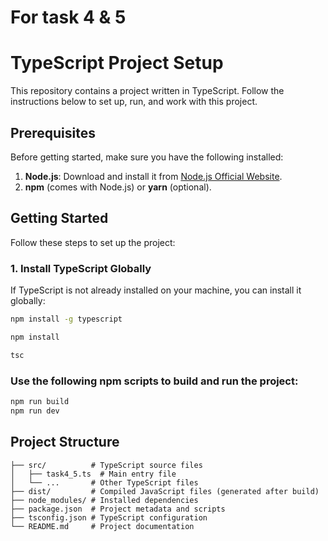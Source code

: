 # For task 4 & 5 
# TypeScript Project Setup

This repository contains a project written in TypeScript. Follow the instructions below to set up, run, and work with this project.

## Prerequisites

Before getting started, make sure you have the following installed:

1. **Node.js**: Download and install it from [Node.js Official Website](https://nodejs.org/).
2. **npm** (comes with Node.js) or **yarn** (optional).

## Getting Started

Follow these steps to set up the project:

### 1. Install TypeScript Globally

If TypeScript is not already installed on your machine, you can install it globally:

```bash
npm install -g typescript
```
```bash
npm install
```
```bash
tsc
```
### Use the following npm scripts to build and run the project:

```bash
npm run build          
npm run dev     
```
## Project Structure
```
├── src/          # TypeScript source files
│   ├── task4_5.ts  # Main entry file
│   └── ...       # Other TypeScript files
├── dist/         # Compiled JavaScript files (generated after build)
├── node_modules/ # Installed dependencies
├── package.json  # Project metadata and scripts
├── tsconfig.json # TypeScript configuration
└── README.md     # Project documentation
```

